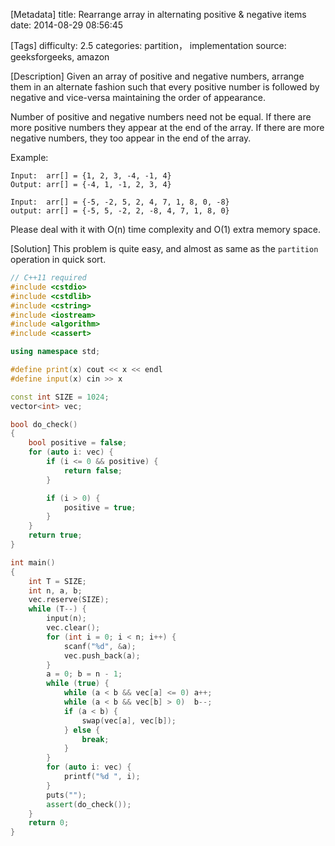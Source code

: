 [Metadata]
title: Rearrange array in alternating positive & negative items
date: 2014-08-29 08:56:45 

[Tags]
difficulty: 2.5
categories: partition， implementation
source: geeksforgeeks, amazon

[Description]
Given an array of positive and negative numbers, arrange them in an alternate fashion such that every positive number is followed by negative and vice-versa maintaining the order of appearance.

Number of positive and negative numbers need not be equal. If there are more positive numbers they appear at the end of the array. If there are more negative numbers, they too appear in the end of the array.

Example:

```
Input:  arr[] = {1, 2, 3, -4, -1, 4}
Output: arr[] = {-4, 1, -1, 2, 3, 4}

Input:  arr[] = {-5, -2, 5, 2, 4, 7, 1, 8, 0, -8}
output: arr[] = {-5, 5, -2, 2, -8, 4, 7, 1, 8, 0} 
```

Please deal with it with O(n) time complexity and O(1) extra memory space.

[Solution]
This problem is quite easy, and almost as same as the ``partition`` operation in quick sort.

```cpp
// C++11 required
#include <cstdio>
#include <cstdlib>
#include <cstring>
#include <iostream>
#include <algorithm>
#include <cassert>

using namespace std;

#define print(x) cout << x << endl
#define input(x) cin >> x

const int SIZE = 1024;
vector<int> vec;

bool do_check()
{
    bool positive = false;
    for (auto i: vec) {
        if (i <= 0 && positive) {
            return false;
        }

        if (i > 0) {
            positive = true;
        }
    }
    return true;
}

int main()
{
    int T = SIZE;
    int n, a, b;
    vec.reserve(SIZE);
    while (T--) {
		input(n);
        vec.clear();
        for (int i = 0; i < n; i++) {
            scanf("%d", &a);
            vec.push_back(a);
        }
        a = 0; b = n - 1;
        while (true) {
            while (a < b && vec[a] <= 0) a++;
            while (a < b && vec[b] > 0)  b--;
            if (a < b) {
                swap(vec[a], vec[b]);
            } else {
                break;
            }
        }
		for (auto i: vec) {
			printf("%d ", i);
		}
		puts("");
        assert(do_check());
    }
    return 0;
}
```
